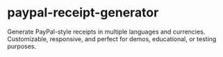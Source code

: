 # paypal-receipt-generator
Generate PayPal-style receipts in multiple languages and currencies. Customizable, responsive, and perfect for demos, educational, or testing purposes.
